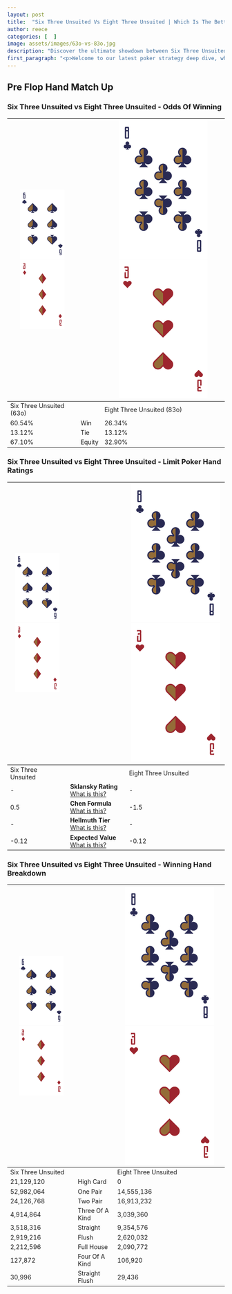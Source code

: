 ```yaml
---
layout: post
title:  "Six Three Unsuited Vs Eight Three Unsuited | Which Is The Better Hand In Poker? A Complete Guide"
author: reece
categories: [  ]
image: assets/images/63o-vs-83o.jpg
description: "Discover the ultimate showdown between Six Three Unsuited and Eight Three Unsuited in poker! Uncover the odds, strategies, and scenarios where one hand triumphs over the other. Get ready to up your poker game with this thrilling analysis."
first_paragraph: "<p>Welcome to our latest poker strategy deep dive, where we're pitting two distinct hands against each other in a high-stakes showdown: Six Three Unsuited vs Eight Three Unsuited.</p><p>In the dynamic world of poker, every decision counts, and knowing which hand holds the upper hand is key to your success at the table.</p><p>In this article, we'll dissect these two hands, explore the scenarios where one dominates the other, and equip you with the knowledge to make strategic choices that can tip the odds in your favor.</p><p>Get ready to unravel the intriguing dynamics of these poker hands and elevate your game to new heights.</p>"
---
```




[comment]: # (sp0)

## Pre Flop Hand Match Up

<div class="table hand-ratings" markdown="1"> 



### Six Three Unsuited vs Eight Three Unsuited - Odds Of Winning


    
| ![image info](assets/images/hand1/6.png) ![image info](assets/images/hand1/3o.png) |  | ![image info](assets/images/hand2/8.png) ![image info](assets/images/hand2/3o.png) |
| -------- | -------- | -------- |
| Six Three Unsuited (63o) |  | Eight Three Unsuited (83o) |
| 60.54% | Win | 26.34% |
| 13.12% | Tie | 13.12% |
| 67.10% | Equity | 32.90% |




[comment]: # (sp1)



### Six Three Unsuited vs Eight Three Unsuited - Limit Poker Hand Ratings


    
| ![image info](assets/images/hand1/6.png) ![image info](assets/images/hand1/3o.png) |  | ![image info](assets/images/hand2/8.png) ![image info](assets/images/hand2/3o.png) |
| -------- | -------- | -------- |
| Six Three Unsuited |  | Eight Three Unsuited |
| - | **Sklansky Rating** [What is this?](/sklansky-rating-explained) | - |
| 0.5 | **Chen Formula** [What is this?](/chen-formula-explained) | -1.5 |
| - | **Hellmuth Tier** [What is this?](/Hellmuth-tier-explained) | - |
| -0.12 | **Expected Value** [What is this?](/expected-value-explained) | -0.12 |




[comment]: # (sp2)



### Six Three Unsuited vs Eight Three Unsuited - Winning Hand Breakdown


    
| ![image info](assets/images/hand1/6.png) ![image info](assets/images/hand1/3o.png) |  | ![image info](assets/images/hand2/8.png) ![image info](assets/images/hand2/3o.png) |
| -------- | -------- | -------- |
| Six Three Unsuited |  | Eight Three Unsuited |
| 21,129,120 | High Card | 0 |
| 52,982,064 | One Pair | 14,555,136 |
| 24,126,768 | Two Pair | 16,913,232 |
| 4,914,864 | Three Of A Kind | 3,039,360 |
| 3,518,316 | Straight | 9,354,576 |
| 2,919,216 | Flush | 2,620,032 |
| 2,212,596 | Full House | 2,090,772 |
| 127,872 | Four Of A Kind | 106,920 |
| 30,996 | Straight Flush | 29,436 |




[comment]: # (sp3)



</div>

[comment]: # (sp4)



[comment]: # (sp5)

